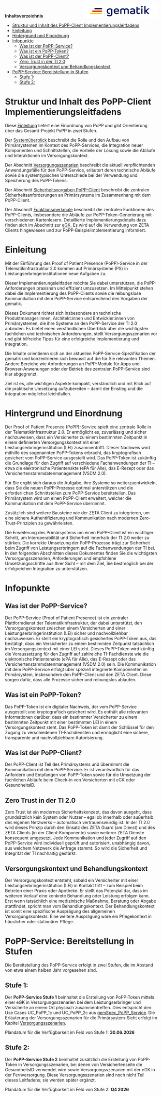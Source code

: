 <img align="right" width="250" src="../images/Gematik_Logo_Flag_With_Background.png"/><br/>

**Inhaltsverzeichnis**

<!-- TOC -->
* [Struktur und Inhalt des PoPP-Client Implementierungsleitfadens](#struktur-und-inhalt-des-popp-client-implementierungsleitfadens)
* [Einleitung](#einleitung)
* [Hintergrund und Einordnung](#hintergrund-und-einordnung)
* [Infopunkte](#infopunkte)
  * [Was ist der PoPP-Service?](#was-ist-der-popp-service)
  * [Was ist ein PoPP-Token?](#was-ist-ein-popp-token)
  * [Was ist der PoPP-Client?](#was-ist-der-popp-client)
  * [Zero Trust in der TI 2.0](#zero-trust-in-der-ti-20)
  * [Versorgungskontext und Behandlungskontext](#versorgungskontext-und-behandlungskontext)
* [PoPP-Service: Bereitstellung in Stufen](#popp-service-bereitstellung-in-stufen)
  * [Stufe 1:](#stufe-1)
  * [Stufe 2:](#stufe-2)
<!-- TOC -->

# Struktur und Inhalt des PoPP-Client Implementierungsleitfadens

Diese [Einleitung](00_einleitung.md) liefert eine Einordnung von PoPP und gibt Orientierung über das Gesamt-Projekt PoPP in zwei Stufen.

Der [Systemüberblick](10_systemueberblick.md) beschreibt die Rolle und den Aufbau von Primärsystemen im Kontext des PoPP-Services, die Integration neuer Komponenten und Schnittstellen, die Vorteile der Lösung sowie die Abläufe und Interaktionen im Versorgungskontext.

Der Abschnitt [Versorgungsszenarien](20_versorgungsszenarien.md) beschreibt die aktuell verpflichtenden Anwendungsfälle für den PoPP-Service, erläutert deren technische Abläufe sowie die systemtypischen Unterschiede bei der Verwendung und Speicherung des PoPP-Tokens.

Der Abschnitt [Sicherheitsvorgaben PoPP-Client](30_sicherheitsanforderungen.md) beschreibt die zentralen Sicherheitsanforderungen an Primärsysteme im Zusammenhang mit dem PoPP-Client.  

Der Abschnitt [Funktionsmerkmale](40_funktionsmerkmale.md) beschreibt die zentralen Funktionen des PoPP-Clients, insbesondere die Abläufe zur PoPP-Token-Generierung mit verschiedenen Kartenlesern.
Detaillierte Implementierungsdetails dazu finden sich im Abschnitt zur [eGK](../docs/eGK/00_uebersicht.md). 
Es wird auf die Verwendung von ZETA Clients hingewiesen und zur PoPP-Beispielimplementierung informiert.

# Einleitung

Mit der Einführung des Proof of Patient Presence (PoPP)-Service in der
Telematikinfrastruktur 2.0 kommen auf Primärsysteme (PS) in
Leistungserbringerinstitutionen neue Aufgaben zu. 

Dieser
Implementierungsleitfaden möchte Sie dabei
unterstützen, die PoPP-Anforderungen praxisnah und effizient umzusetzen. Im
Mittelpunkt stehen dabei die Implementierung des PoPP-Clients sowie die
reibungslose Kommunikation mit dem PoPP-Service entsprechend den Vorgaben der
gematik.

Dieses Dokument richtet sich insbesondere an technische Produktmanager:innen,
Architekt:innen und Entwickler:innen von Primärsystemen, die ihre Systeme an den PoPP-Service der TI 2.0 anbinden. 
Es bietet
einen verständlichen Überblick über die wichtigsten fachlichen und technischen
Anforderungen, stellt Versorgungsszenarien vor und gibt hilfreiche Tipps für
eine erfolgreiche Implementierung und Integration.

Die Inhalte orientieren sich an der aktuellen PoPP-Service-Spezifikation der
gematik und konzentrieren sich bewusst auf die für Sie
relevanten Themen. Andere Bereiche wie Anforderungen an PoPP-Module
für Apps und Browser-Anwenungen oder der Betrieb des zentralen PoPP-Service sind klar
abgegrenzt. 

Ziel ist es, alle wichtigen Aspekte kompakt, verständlich und mit Blick auf
die praktische Umsetzung aufzubereiten – damit der Einstieg und die Integration
möglichst leichtfallen.

# Hintergrund und Einordnung

Der Proof of Patient Presence (PoPP)-Service spielt eine zentrale Rolle in der
Telematikinfrastruktur 2.0. Er ermöglicht es, zuverlässig und sicher
nachzuweisen, dass ein Versicherter zu einem bestimmten Zeitpunkt in einem
definierten Versorgungskontext mit einer Leistungserbringerinstitution (LEI)
zusammentrifft. Dieser Nachweis wird mithilfe des sogenannten PoPP-Tokens
erbracht, das kryptografisch gesichert vom PoPP-Service ausgestellt wird. Das
PoPP-Token ist zukünftig die Grundlage für den Zugriff auf verschiedene
Fachanwendungen der TI – etwa die elektronische Patientenakte (ePA für Alle),
das E-Rezept oder das Versichertenstammdatenmanagement (VSDM 2.0).

Für Sie ergibt sich daraus die Aufgabe, ihre Systeme so
weiterzuentwickeln, dass Sie die neuen PoPP-Prozesse optimal unterstützen und
die erforderlichen Schnittstellen zum PoPP-Service bereitstellen. Das
Primärsystem wird um einen PoPP-Client erweitert,
welcher die Kommunikation mit dem PoPP-Service übernimmt.

Zusätzlich sind weitere Bausteine wie der ZETA Client zu integrieren, um eine
sichere Authentifizierung und Kommunikation nach modernen Zero-Trust-Prinzipien
zu gewährleisten.

Die Erweiterung des Primärsystems um einen PoPP-Client ist ein wichtiger Schritt,
um Interoperabilität und Sicherheit innerhalb der TI 2.0 weiter zu stärken.
Die korrekte 
Umsetzung der PoPP-Prozesse trägt zur Sicherheit beim Zugriff von Leistungserbringern 
auf die Fachanwendungen der TI bei.
In den folgenden Abschnitten dieses Dokumentes finden Sie die wichtigsten
Versorgungsszenarien, Anforderungen und empfohlene Umsetzungsschritte aus Ihrer
Sicht – mit dem Ziel, Sie bestmöglich bei der erfolgreichen Integration zu
unterstützen.

# Infopunkte

## Was ist der PoPP-Service?

Der PoPP-Service (Proof of Patient Presence) ist ein zentraler Plattformdienst
der Telematikinfrastruktur, der dabei unterstützt, den Versorgungskontext
zwischen einem Versicherten und einer Leistungserbringerinstitution (LEI) sicher
und nachvollziehbar nachzuweisen. Er stellt ein kryptografisch gesichertes
PoPP-Token aus, das bestätigt, dass ein Versicherter zu einem bestimmten
Zeitpunkt tatsächlich im Versorgungskontext mit einer LEI steht. Dieses
PoPP-Token wird künftig die Voraussetzung für den Zugriff auf zahlreiche
TI-Fachdienste wie die elektronische Patientenakte (ePA für Alle), das E-Rezept
oder das Versichertenstammdatenmanagement (VSDM 2.0) sein.
Die Kommunikation mit dem PoPP-Service erfolgt über speziell integrierte
Komponenten im Primärsystem, insbesondere den PoPP-Client und den ZETA Client.
Diese sorgen dafür, dass alle Prozesse sicher und reibungslos ablaufen.

## Was ist ein PoPP-Token?

Das PoPP-Token ist ein digitaler Nachweis, der vom PoPP-Service ausgestellt und
kryptografisch gesichert wird. Es enthält alle relevanten Informationen darüber,
dass ein bestimmter Versicherter zu einem bestimmten Zeitpunkt mit einer
bestimmten LEI in einem Versorgungskontext steht. Das PoPP-Token ist damit der
Schlüssel für den Zugang zu verschiedenen TI-Fachdiensten und ermöglicht eine
sichere, transparente und nachvollziehbare Autorisierung.

## Was ist der PoPP-Client?

Der PoPP-Client ist Teil des Primärsystems und übernimmt die Kommunikation mit
dem PoPP-Service. Er ist verantwortlich für das Anfordern und Empfangen von
PoPP-Token sowie für die Umsetzung der fachlichen Abläufe beim Check-in von
Versicherten mit eGK oder GesundheitsID.

## Zero Trust in der TI 2.0

Zero Trust ist ein modernes Sicherheitskonzept, das davon ausgeht, dass
grundsätzlich kein System oder Nutzer – egal ob innerhalb oder außerhalb des
eigenen Netzwerks – automatisch vertrauenswürdig ist. In der TI 2.0 wird dieses
Prinzip durch den Einsatz des ZETA Guard (am Dienst) und des ZETA Clients (in
der Client-Komponente) sowie weiterer ZETA Dienste konsequent
umgesetzt. Jede Kommunikation und jeder Zugriff auf den PoPP-Service wird
individuell geprüft und autorisiert, unabhängig davon, aus welchem Netzwerk die
Anfrage stammt. So wird die Sicherheit und Integrität der TI nachhaltig
gestärkt.

## Versorgungskontext und Behandlungskontext

Der Versorgungskontext entsteht, sobald ein Versicherter mit einer
Leistungserbringerinstitution (LEI) in Kontakt tritt – zum Beispiel beim
Betreten einer Praxis oder Apotheke.
Er stellt das Potenzial dar, dass im weiteren Verlauf eine konkrete Behandlung
oder Leistung erfolgen kann.
Erst wenn tatsächlich eine medizinische Maßnahme, Beratung oder Abgabe
stattfindet, spricht man vom Behandlungskontext.
Der Behandlungskontext ist somit eine spezifische Ausprägung des allgemeinen
Versorgungskontexts.
Eine weitere Ausprägung wäre ein Pflegekontext in häuslicher oder stationärer
Pflege.

# PoPP-Service: Bereitstellung in Stufen

Die Bereitstellung des PoPP-Service erfolgt in zwei Stufen, die im Abstand von
etwa einem halben Jahr vorgesehen sind.

## Stufe 1:

Der **PoPP-Service Stufe 1** beinhaltet die Erstellung von PoPP-Token mittels
einer eGK in Versorgungsszenarien bei dem Leistungserbringer und Versicherte
an einem Ort physisch zusammentreffen.
Dies entspricht den Use Cases UC_PoPP_1c und UC_PoPP_2c aus
[gemSpec_PoPP_Service][].
Die Erläuterung der Versorgungsszenarien für die Primärsystem-Sicht erfolgt
im Kapitel [Versorgungsszenarien](20_versorgungsszenarien.md).

Plandatum für die Verfügbarkeit im Feld von Stufe 1: **30.06.2026**

## Stufe 2:

Der **PoPP-Service Stufe 2** beinhaltet zusätzlich die Erstellung von PoPP-Token
in Versorgungsszenarien, bei denen von Versichertenseite die GesundheitsID
verwendet wird sowie Versorgungsszenarien mit der eGK in der Fernversorgung.
Diese Versorgungsszenarien sind noch nicht Teil dieses Leitfadens; sie werden
später ergänzt.

Plandatum für die Verfügbarkeit im Feld von Stufe 2: **Q4 2026** 

[gemSpec_PoPP_Service]:https://gemspec.gematik.de/prereleases/Draft_PoPP_25_1/gemSpec_PoPP_Service_V1.0.0_CC2/
